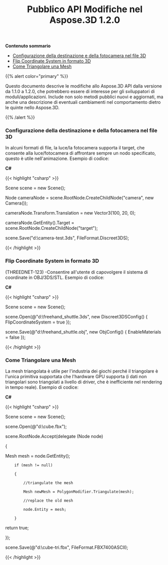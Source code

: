 ﻿---
title: Pubblico API Modifiche nel Aspose.3D 1.2.0
type: docs
weight: 50
url: /it/net/public-api-changes-in-aspose-3d-1-2-0/
---
**Contenuto sommario**

- [Configurazione della destinazione e della fotocamera nel file 3D](#PublicAPIChangesinAspose.3D1.2.0-SetuptheTargetandCamerain3DFile)
- [Flip Coordinate System in formato 3D](#PublicAPIChangesinAspose.3D1.2.0-FlipCoordinateSystemin3DFormats)
- [Come Triangolare una Mesh](#PublicAPIChangesinAspose.3D1.2.0-HowtoTriangulateaMesh)

{{% alert color="primary" %}} 

Questo documento descrive le modifiche allo Aspose.3D API dalla versione da 1.1.0 a 1.2.0, che potrebbero essere di interesse per gli sviluppatori di moduli/applicazioni. Include non solo metodi pubblici nuovi e aggiornati, ma anche una descrizione di eventuali cambiamenti nel comportamento dietro le quinte nello Aspose.3D.

{{% /alert %}} 
### **Configurazione della destinazione e della fotocamera nel file 3D**
In alcuni formati di file, la luce/la fotocamera supporta il target, che consente alla luce/fotocamera di affrontare sempre un nodo specificato, questo è utile nell'animazione. Esempio di codice:

**C#**

{{< highlight "csharp" >}}

 Scene scene = new Scene();

Node cameraNode = scene.RootNode.CreateChildNode("camera", new Camera());

cameraNode.Transform.Translation = new Vector3(100, 20, 0);

cameraNode.GetEntity().Target = scene.RootNode.CreateChildNode("target");

scene.Save("d:\\camera-test.3ds", FileFormat.Discreet3DS);

{{< /highlight >}}

### **Flip Coordinate System in formato 3D**
(THREEDNET-123) -Consentire all'utente di capovolgere il sistema di coordinate in OBJ/3DS/STL. Esempio di codice:

**C#**

{{< highlight "csharp" >}}

 Scene scene = new Scene();

scene.Open(@"d:\freehand_shuttle.3ds", new Discreet3DSConfig() {  FlipCoordinateSystem = true });

scene.Save(@"d:\freehand_shuttle.obj", new ObjConfig() { EnableMaterials = false });

{{< /highlight >}}

### **Come Triangolare una Mesh**
La mesh triangolata è utile per l'industria dei giochi perché il triangolare è l'unica primitiva supportata che l'hardware GPU supporta (i dati non triangolari sono triangolati a livello di driver, che è inefficiente nel rendering in tempo reale). Esempio di codice:

**C#**

{{< highlight "csharp" >}}

 Scene scene = new Scene();

 scene.Open(@"d:\\cube.fbx");

 scene.RootNode.Accept(delegate (Node node)

 {

   Mesh mesh = node.GetEntity<Mesh>();

        if (mesh != null)

        {

            //triangulate the mesh

            Mesh newMesh = PolygonModifier.Triangulate(mesh);

            //replace the old mesh

            node.Entity = mesh;

        }

   return true;

  });

 scene.Save(@"d:\cube-tri.fbx", FileFormat.FBX7400ASCII);

{{< /highlight >}}


